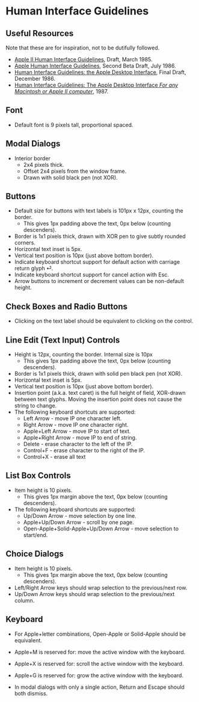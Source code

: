 # Human Interface Guidelines

## Useful Resources

Note that these are for inspiration, not to be dutifully followed.

* [Apple II Human Interface Guidelines](https://archive.org/details/Apple2HIG1985), Draft, March 1985.
* [Apple Human Interface Guidelines](https://www.brutaldeluxe.fr/documentation/cortland/v1_06_HumanInterfaceGuidelines.pdf), Second Beta Draft, July 1986.
* [Human Interface Guidelines: the Apple Desktop Interface](https://archive.org/details/human-interface-guidelines), Final Draft, December 1986.
* [Human Interface Guidelines: The Apple Desktop Interface _For any Macintosh or Apple II computer_](https://archive.org/details/applehumaninterf00appl), 1987.

## Font

* Default font is 9 pixels tall, proportional spaced.

## Modal Dialogs

* Interior border
  * 2x4 pixels thick.
  * Offset 2x4 pixels from the window frame.
  * Drawn with solid black pen (not XOR).

## Buttons

* Default size for buttons with text labels is 101px x 12px, counting the border.
  * This gives 1px padding above the text, 0px below (counting descenders).
* Border is 1x1 pixels thick, drawn with XOR pen to give subtly rounded corners.
* Horizontal text inset is 5px.
* Vertical text position is 10px (just above bottom border).
* Indicate keyboard shortcut support for default action with carriage return glyph ⏎.
* Indicate keyboard shortcut support for cancel action with Esc.
* Arrow buttons to increment or decrement values can be non-default height.

## Check Boxes and Radio Buttons

* Clicking on the text label should be equivalent to clicking on the control.

## Line Edit (Text Input) Controls

* Height is 12px, counting the border. Internal size is 10px
  * This gives 1px padding above the text, 0px below (counting descenders).
* Border is 1x1 pixels thick, drawn with solid pen black pen (not XOR).
* Horizontal text inset is 5px.
* Vertical text position is 10px (just above bottom border).
* Insertion point (a.k.a. text caret) is the full height of field, XOR-drawn between text glyphs. Moving the insertion point does not cause the string to change.
* The following keyboard shortcuts are supported:
  * Left Arrow - move IP one character left.
  * Right Arrow - move IP one character right.
  * Apple+Left Arrow - move IP to start of text.
  * Apple+Right Arrow - move IP to end of string.
  * Delete - erase character to the left of the IP.
  * Control+F - erase character to the right of the IP.
  * Control+X - erase all text

## List Box Controls

* Item height is 10 pixels.
  * This gives 1px margin above the text, 0px below (counting descenders).
* The following keyboard shortcuts are supported:
  * Up/Down Arrow - move selection by one line.
  * Apple+Up/Down Arrow - scroll by one page.
  * Open-Apple+Solid-Apple+Up/Down Arrow - move selection to start/end.

## Choice Dialogs

* Item height is 10 pixels.
  * This gives 1px margin above the text, 0px below (counting descenders).
* Left/Right Arrow keys should wrap selection to the previous/next row.
* Up/Down Arrow keys should wrap selection to the previous/next column.

## Keyboard

* For Apple+letter combinations, Open-Apple or Solid-Apple should be equivalent.

* Apple+M is reserved for: move the active window with the keyboard.
* Apple+X is reserved for: scroll the active window with the keyboard.
* Apple+G is reserved for: grow the active window with the keyboard.

* In modal dialogs with only a single action, Return and Escape should both dismiss.
